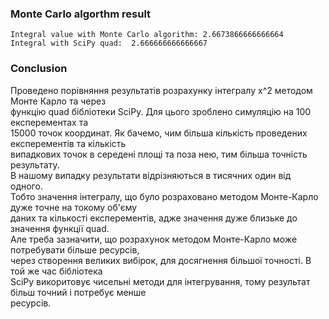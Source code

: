 ### Monte Carlo algorthm result
```
Integral value with Monte Carlo algorithm: 2.6673866666666664
Integral with SciPy quad:  2.666666666666667
```

### Conclusion
Проведено порівняння результатів розрахунку інтегралу x^2 методом Монте Карло та через  
функцію quad бібліотеки SciPy. Для цього зроблено симуляцію на 100 експерементах та  
15000 точок координат. Як бачемо, чим більша кількість проведених експерементів та  кількість  
випадкових точок в середені площі та поза нею, тим більша точність результату.  
В нашому випадку результати відрізняються в тисячних один від одного.  
Тобто значення інтегралу, що було розраховано методом Монте-Карло дуже точне на токому об'єму  
даних та кількості експерементів, адже значення дуже близьке до значення функції quad.  
Але треба зазначити, що розрахунок методом Монте-Карло може потребувати більше ресурсів,  
через створення великих вибірок, для досягнення більшої точності. В той же час бібліотека  
SciPy викоритовує чисельні методи для інтегрування, тому результат більш точний і потребує менше  
ресурсів.
